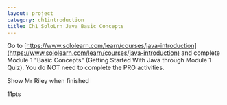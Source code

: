 ```yaml
---
layout: project
category: ch1introduction
title: Ch1 SoloLrn Java Basic Concepts
---
```


Go to [https://www.sololearn.com/learn/courses/java-introduction](https://www.sololearn.com/learn/courses/java-introduction) and complete Module 1 "Basic Concepts" (Getting Started With Java through Module 1 Quiz). You do NOT need to complete the PRO activities.

Show Mr Riley when finished

11pts

